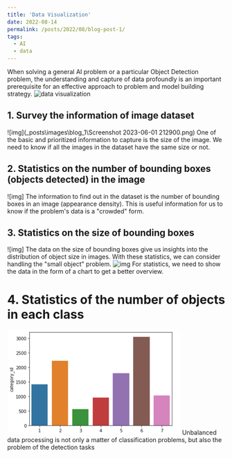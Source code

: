 ```yaml
---
title: 'Data Visualization'
date: 2022-08-14
permalink: /posts/2022/08/blog-post-1/
tags:
  - AI
  - data 
---
```


When solving a general AI problem or a particular Object Detection problem, the understanding and capture of data profoundly is an important prerequisite for an effective approach to problem and model building strategy. 
![data visualization](https://i.redd.it/mkbu3ujj91y21.jpg)
## 1. Survey the information of image dataset
![img](\_posts\images\blog_1\Screenshot 2023-06-01 212900.png)
One of the basic and prioritized information to capture is the size of the image.
We need to know if all the images in the dataset have the same size or not.
## 2. Statistics on the number of bounding boxes (objects detected) in the image
![img]
The information to find out in the dataset is the number of bounding boxes in an image (appearance density).
This is useful information for us to know if the problem's data is a "crowded" form.
## 3. Statistics on the size of bounding boxes
![img]
The data on the size of bounding boxes give us insights into the distribution of object size in images. 
With these statistics, we can consider handling the "small object" problem.
![img]()
For statistics, we need to show the data in the form of a chart to get a better overview.
# 4. Statistics of the number of objects in each class
<img src="\_posts\images\blog_1\Screenshot 2023-06-01 213957.png" alt="img">
Unbalanced data processing is not only a matter of classification problems,
but also the problem of the detection tasks